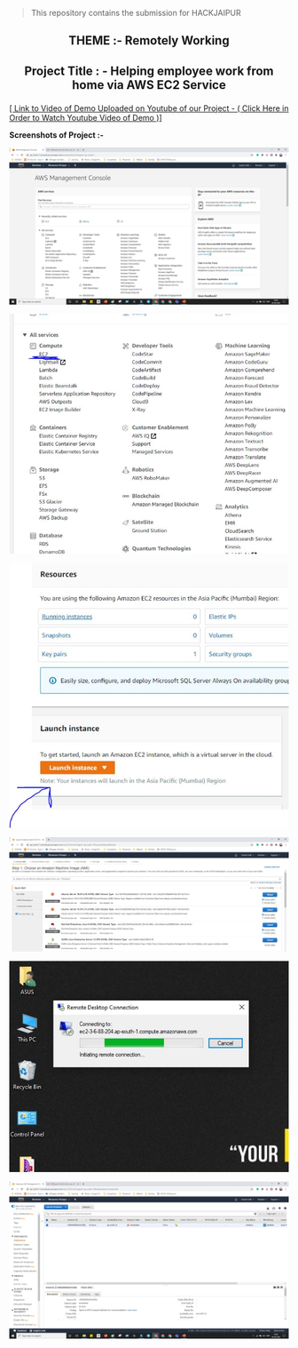 > This repository contains the submission for HACKJAIPUR

## <p align="center"> THEME  :- Remotely Working</p>
## <p align="center">Project Title : - Helping employee work from home via AWS EC2 Service</p>

 [[ Link to Video of Demo Uploaded on Youtube of our Project   -  ( Click Here in Order to Watch Youtube Video of Demo )]](https://www.youtube.com/watch?v=d8DmsX_2ZAg)

**Screenshots of  Project :-**


![image](https://github.com/sanket9006/HACKJAIPUR/blob/master/Screenshots/AWS.JPG)

![image](https://github.com/sanket9006/HACKJAIPUR/blob/master/Screenshots/EC2.JPG)

![image](https://github.com/sanket9006/HACKJAIPUR/blob/master/Screenshots/Launch.JPG)

![image](https://github.com/sanket9006/HACKJAIPUR/blob/master/Screenshots/OS.JPG)


![image](https://github.com/sanket9006/HACKJAIPUR/blob/master/Screenshots/Capture.JPG)


![image](https://github.com/sanket9006/HACKJAIPUR/blob/master/Screenshots/Terminated.JPG)

